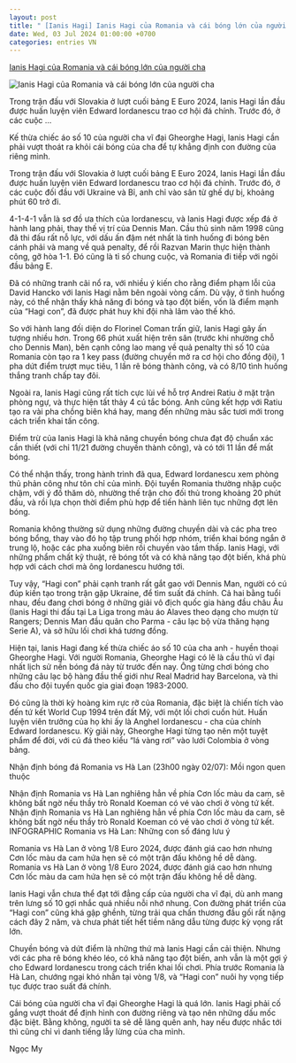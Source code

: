 ```yaml
---
layout: post
title: " [Ianis Hagi] Ianis Hagi của Romania và cái bóng lớn của người cha"
date: Wed, 03 Jul 2024 01:00:00 +0700
categories: entries VN
---
```

[Ianis Hagi của Romania và cái bóng lớn của người cha](https://bongda24h.vn/nhan-vat/ianis-hagi-va-cai-bong-lon-cua-nguoi-cha-389-392469.html)

![Ianis Hagi của Romania và cái bóng lớn của người cha](https://static.bongda24h.vn/medias/standard/2024/07/02/hagi-0207164844.jpg)

Trong trận đấu với Slovakia ở lượt cuối bảng E Euro 2024, Ianis Hagi lần đầu được huấn luyện viên Edward Iordanescu trao cơ hội đá chính. Trước đó, ở các cuộc ...

Kế thừa chiếc áo số 10 của người cha vĩ đại Gheorghe Hagi, Ianis Hagi cần phải vượt thoát ra khỏi cái bóng của cha để tự khẳng định con đường của riêng mình.

Trong trận đấu với Slovakia ở lượt cuối bảng E Euro 2024, Ianis Hagi lần đầu được huấn luyện viên Edward Iordanescu trao cơ hội đá chính. Trước đó, ở các cuộc đối đầu với Ukraine và Bỉ, anh chỉ vào sân từ ghế dự bị, khoảng phút 60 trở đi.

4-1-4-1 vẫn là sơ đồ ưa thích của Iordanescu, và Ianis Hagi được xếp đá ở hành lang phải, thay thế vị trí của Dennis Man. Cầu thủ sinh năm 1998 cũng đã thi đấu rất nỗ lực, với dấu ấn đậm nét nhất là tình huống đi bóng bên cánh phải và mang về quả penalty, để rồi Razvan Marin thực hiện thành công, gỡ hòa 1-1. Đó cũng là tỉ số chung cuộc, và Romania đi tiếp với ngôi đầu bảng E.

Đã có những tranh cãi nổ ra, với nhiều ý kiến cho rằng điểm phạm lỗi của David Hancko với Ianis Hagi nằm bên ngoài vòng cấm. Dù vậy, ở tình huống này, có thể nhận thấy khả năng đi bóng và tạo đột biến, vốn là điểm mạnh của “Hagi con”, đã được phát huy khi đội nhà lâm vào thế khó.

So với hành lang đối diện do Florinel Coman trấn giữ, Ianis Hagi gây ấn tượng nhiều hơn. Trong 66 phút xuất hiện trên sân (trước khi nhường chỗ cho Dennis Man), bên cạnh công lao mang về quả penalty thì số 10 của Romania còn tạo ra 1 key pass (đường chuyền mở ra cơ hội cho đồng đội), 1 pha dứt điểm trượt mục tiêu, 1 lần rê bóng thành công, và có 8/10 tình huống thắng tranh chấp tay đôi.

Ngoài ra, Ianis Hagi cũng rất tích cực lùi về hỗ trợ Andrei Ratiu ở mặt trận phòng ngự, và thực hiện tất thảy 4 cú tắc bóng. Anh cũng kết hợp với Ratiu tạo ra vài pha chồng biên khá hay, mang đến những màu sắc tươi mới trong cách triển khai tấn công.

Điểm trừ của Ianis Hagi là khả năng chuyền bóng chưa đạt độ chuẩn xác cần thiết (với chỉ 11/21 đường chuyền thành công), và có tới 11 lần để mất bóng.

Có thể nhận thấy, trong hành trình đã qua, Edward Iordanescu xem phòng thủ phản công như tôn chỉ của mình. Đội tuyển Romania thường nhập cuộc chậm, với ý đồ thăm dò, nhường thế trận cho đối thủ trong khoảng 20 phút đầu, và rồi lựa chọn thời điểm phù hợp để tiến hành liên tục những đợt lên bóng.

Romania không thường sử dụng những đường chuyền dài và các pha treo bóng bổng, thay vào đó họ tập trung phối hợp nhóm, triển khai bóng ngắn ở trung lộ, hoặc các pha xuống biên rồi chuyền vào tầm thấp. Ianis Hagi, với những phẩm chất kỹ thuật, rê bóng tốt và có khả năng tạo đột biến, khá phù hợp với cách chơi mà ông Iordanescu hướng tới.

Tuy vậy, “Hagi con” phải cạnh tranh rất gắt gao với Dennis Man, người có cú đúp kiến tạo trong trận gặp Ukraine, để tìm suất đá chính. Cả hai bằng tuổi nhau, đều đang chơi bóng ở những giải vô địch quốc gia hàng đầu châu Âu (Ianis Hagi thi đấu tại La Liga trong màu áo Alaves theo dạng cho mượn từ Rangers; Dennis Man đầu quân cho Parma - câu lạc bộ vừa thăng hạng Serie A), và sở hữu lối chơi khá tương đồng.

Hiện tại, Ianis Hagi đang kế thừa chiếc áo số 10 của cha anh - huyền thoại Gheorghe Hagi. Với người Romania, Gheorghe Hagi có lẽ là cầu thủ vĩ đại nhất lịch sử nền bóng đá này từ trước đến nay. Ông từng chơi bóng cho những câu lạc bộ hàng đầu thế giới như Real Madrid hay Barcelona, và thi đấu cho đội tuyển quốc gia giai đoạn 1983-2000.

Đó cũng là thời kỳ hoàng kim rực rỡ của Romania, đặc biệt là chiến tích vào đến tứ kết World Cup 1994 trên đất Mỹ, với một lối chơi cuốn hút. Huấn luyện viên trưởng của họ khi ấy là Anghel Iordanescu - cha của chính Edward Iordanescu. Kỳ giải này, Gheorghe Hagi từng tạo nên một tuyệt phẩm để đời, với cú đá theo kiểu “lá vàng rơi” vào lưới Colombia ở vòng bảng.

Nhận định bóng đá Romania vs Hà Lan (23h00 ngày 02/07): Mồi ngon quen thuộc

Nhận định Romania vs Hà Lan nghiêng hẳn về phía Cơn lốc màu da cam, sẽ không bất ngờ nếu thầy trò Ronald Koeman có vé vào chơi ở vòng tứ kết. Nhận định Romania vs Hà Lan nghiêng hẳn về phía Cơn lốc màu da cam, sẽ không bất ngờ nếu thầy trò Ronald Koeman có vé vào chơi ở vòng tứ kết. INFOGRAPHIC Romania vs Hà Lan: Những con số đáng lưu ý

Romania vs Hà Lan ở vòng 1/8 Euro 2024, được đánh giá cao hơn nhưng Cơn lốc màu da cam hứa hẹn sẽ có một trận đấu không hề dễ dàng. Romania vs Hà Lan ở vòng 1/8 Euro 2024, được đánh giá cao hơn nhưng Cơn lốc màu da cam hứa hẹn sẽ có một trận đấu không hề dễ dàng.

Ianis Hagi vẫn chưa thể đạt tới đẳng cấp của người cha vĩ đại, dù anh mang trên lưng số 10 gợi nhắc quá nhiều nỗi nhớ nhung. Con đường phát triển của “Hagi con” cũng khá gập ghềnh, từng trải qua chấn thương đầu gối rất nặng cách đây 2 năm, và chưa phát tiết hết tiềm năng dẫu từng được kỳ vọng rất lớn.

Chuyền bóng và dứt điểm là những thứ mà Ianis Hagi cần cải thiện. Nhưng với các pha rê bóng khéo léo, có khả năng tạo đột biến, anh vẫn là một gợi ý cho Edward Iordanescu trong cách triển khai lối chơi. Phía trước Romania là Hà Lan, chướng ngại khó nhằn tại vòng 1/8, và “Hagi con” nuôi hy vọng tiếp tục được trao suất đá chính.

Cái bóng của người cha vĩ đại Gheorghe Hagi là quá lớn. Ianis Hagi phải cố gắng vượt thoát để định hình con đường riêng và tạo nên những dấu mốc đặc biệt. Bằng không, người ta sẽ dễ lãng quên anh, hay nếu được nhắc tới thì cũng chỉ vì danh tiếng lẫy lừng của cha mình.

Ngọc My

